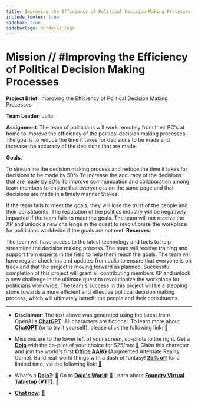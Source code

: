 ```yaml
---
title: Improving the Efficiency of Political Decision Making Processes
include_footer: true
sidebar: true
sidebarlogo: wordojos_logo
---
```

# Mission // #Improving the Efficiency of Political Decision Making Processes

**Project Brief**: Improving the Efficiency of Political Decision Making Processes

**Team Leader**: Julia

**Assignment**: The team of politicians will work remotely from their PC's at home to improve the efficiency of the political decision making processes. The goal is to reduce the time it takes for decisions to be made and increase the accuracy of the decisions that are made.

**Goals**:

To streamline the decision making process and reduce the time it takes for decisions to be made by 50%
To increase the accuracy of the decisions that are made by 80%
To improve communication and collaboration among team members to ensure that everyone is on the same page and that decisions are made in a timely manner
Stakes:

If the team fails to meet the goals, they will lose the trust of the people and their constituents.
The reputation of the politics industry will be negatively impacted if the team fails to meet the goals.
The team will not receive the XP and unlock a new challenge in the quest to revolutionize the workplace for politicians worldwide if the goals are not met.
**Reserves**:

The team will have access to the latest technology and tools to help streamline the decision making process.
The team will receive training and support from experts in the field to help them reach the goals.
The team will have regular check-ins and updates from Julia to ensure that everyone is on track and that the project is moving forward as planned.
Successful completion of this project will grant all contributing members XP and unlock a new challenge in the ultimate quest to revolutionize the workplace for politicians worldwide. The team's success in this project will be a stepping stone towards a more efficient and effective political decision making process, which will ultimately benefit the people and their constituents.

---

* **Disclaimer**: The text above was generated using the latest from OpenAI's [**ChatGPT**](https://openai.com/blog/chatgpt/).  All characters are fictional.  To learn more about [**ChatGPT**](https://openai.com/blog/chatgpt/) (or to try it yourself), please click the following link: [:closed_book:](https://openai.com/blog/chatgpt/)

* Missions are to the lower left of your screen, co-pilots to the right. Get a [**Dojo**](https://workmates.live/marketplace) with the co-pilot of your choice for $25/mo: [:green_book:](https://workmates.live/marketplace)  Claim this character and join the world's first [**Office AARG**](https://dojos.world) (Augmented Alternate Reality Game). Build real-world things with a dash of fantasy! [**25% off**](https://blog.workmates.live/deal-on-a-dojo) for a limited time, via the following link: [:green_book:](https://blog.workmates.live/deal-on-a-dojo) 

* What's a [**Dojo?**](https://workdojos.com): [:blue_book:](https://workdojos.com)  Go to [**Dojo's World**](https://dojos.world): [:blue_book:](https://dojos.world)  Learn about [**Foundry Virtual Tabletop (VTT)**](https://foundryvtt.com): [:closed_book:](https://foundryvtt.com/)

* [**Chat now**](https://chat.workmates.live/channel/support): [:ledger:](https://chat.workmates.live/channel/support)
